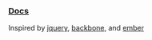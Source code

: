 ### [Docs](./docs)

Inspired by [jquery](http://jquery.com/), [backbone](http://backbonejs.org/), and [ember](http://emberjs.com/)


